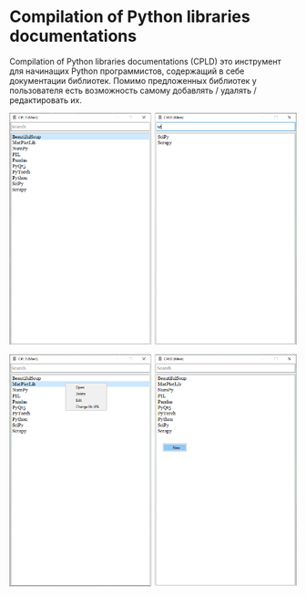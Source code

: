 # Compilation of Python libraries documentations

Compilation of Python libraries documentations (CPLD) это инструмент для начинащих Python программистов, содержащий в себе документации библиотек. Помимо предложенных библиотек у пользователя есть возможность самому добавлять / удалять / редактировать их.

![It looks like an error has occurred](https://github.com/l1nt3x/compilation-of-py-libs-docs/blob/master/ui/1.png?raw=true)

![It looks like an error has occurred](https://github.com/l1nt3x/compilation-of-py-libs-docs/blob/master/ui/2.png?raw=true)
